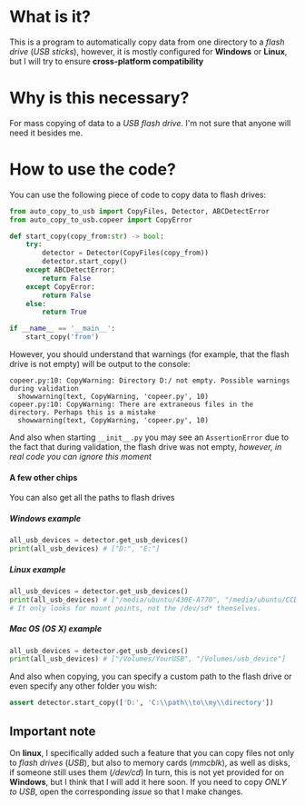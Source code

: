 # What is it?
This is a program to automatically copy data from one directory to a *flash drive* (*USB sticks*), however, it is mostly configured for **Windows** or **Linux**, but I will try to ensure **cross-platform compatibility**

# Why is this necessary?
For mass copying of data to a *USB flash drive*. I'm not sure that anyone will need it besides me.

# How to use the code?
You can use the following piece of code to copy data to flash drives:
```Python
from auto_copy_to_usb import CopyFiles, Detector, ABCDetectError
from auto_copy_to_usb.copeer import CopyError

def start_copy(copy_from:str) -> bool:
	try:
		detector = Detector(CopyFiles(copy_from))
		detector.start_copy()
	except ABCDetectError:
		return False
	except CopyError:
		return False
	else:
		return True

if __name__ == '__main__':
	start_copy('from')
```
However, you should understand that warnings (for example, that the flash drive is not empty) will be output to the console:
```
copeer.py:10: CopyWarning: Directory D:/ not empty. Possible warnings during validation
  showwarning(text, CopyWarning, 'copeer.py', 10)
copeer.py:10: CopyWarning: There are extraneous files in the directory. Perhaps this is a mistake
  showwarning(text, CopyWarning, 'copeer.py', 10)
```
And also when starting `__init__.py` you may see an `AssertionError` due to the fact that during validation, the flash drive was not empty, *however, in real code you can ignore this moment*

#### A few other chips
You can also get all the paths to flash drives 

##### Windows example
```Python
all_usb_devices = detector.get_usb_devices()
print(all_usb_devices) # ["D:", "E:"]
```
##### Linux example
```Python
all_usb_devices = detector.get_usb_devices()
print(all_usb_devices) # ["/media/ubuntu/430E-A770", "/media/ubuntu/CCBIN-528TYS"]
# It only looks for mount points, not the /dev/sd* themselves.
```
##### Mac OS (OS X) example
```Python
all_usb_devices = detector.get_usb_devices()
print(all_usb_devices) # ["/Volumes/YourUSB", "/Volumes/usb_device"]
```

And also when copying, you can specify a custom path to the flash drive or even specify any other folder you wish:
```Python
assert detector.start_copy(['D:', 'C:\\path\\to\\my\\directory'])
```

## Important note
On __linux__, I specifically added such a feature that you can copy files not only to _flash drives_ (_USB_), but also to memory cards (_mmcblk_), as well as disks, if someone still uses them (_/dev/cd_)
In turn, this is not yet provided for on __Windows__, but I think that I will add it here soon. If you need to copy _ONLY to USB_, open the corresponding _issue_ so that I make changes.